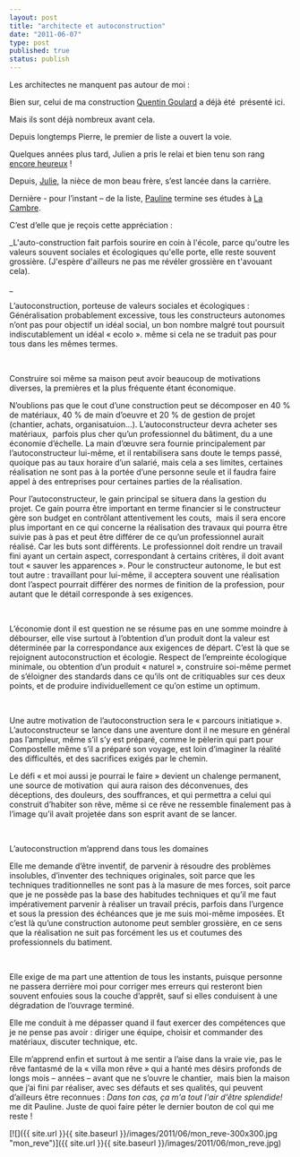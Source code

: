 ```yaml
---
layout: post
title: "architecte et autoconstruction"
date: "2011-06-07"
type: post
published: true
status: publish
---
```


Les architectes ne manquent pas autour de moi :

Bien sur, celui de ma construction [Quentin Goulard](http://www.goulard.be.cx/) a déjà été  présenté ici.

Mais ils sont déjà nombreux avant cela.

Depuis longtemps Pierre, le premier de liste a ouvert la voie.

Quelques années plus tard, Julien a pris le relai et bien tenu son rang [encore heureux]( http://encoreheureux.org/) !

Depuis, [Julie]( https://www.facebook.com/julie.valette1), la nièce de mon beau frère, s’est lancée dans la carrière.

Dernière - pour l’instant – de la liste, [Pauline](https://www.facebook.com/profile.php?id=535118830) termine ses études à [La Cambre](http://www.lacambre-archi.be/).

C’est d’elle que je reçois cette appréciation :

_L'auto-construction fait parfois sourire en coin à l'école, parce qu'outre les valeurs souvent sociales et écologiques qu'elle porte, elle reste souvent grossière. (J'espère d'ailleurs ne pas me révéler grossière en t'avouant cela).

_

L’autoconstruction, porteuse de valeurs sociales et écologiques : Généralisation probablement excessive, tous les constructeurs autonomes n’ont pas pour objectif un idéal social, un bon nombre malgré tout poursuit indiscutablement un idéal « ecolo ». même si cela ne se traduit pas pour tous dans les mêmes termes.

 

Construire soi même sa maison peut avoir beaucoup de motivations diverses, la premières et la plus fréquente étant économique.

N’oublions pas que le cout d’une construction peut se décomposer en 40 % de matériaux, 40 % de main d’oeuvre et 20 % de gestion de projet (chantier, achats, organisatuion…). L’autoconstructeur devra acheter ses matériaux,  parfois plus cher qu’un professionnel du bâtiment, du a une économie d’échelle. La main d’œuvre sera fournie principalement par l’autoconstructeur lui-même, et il rentabilisera sans doute le temps passé, quoique pas au taux horaire d’un salarié, mais cela a ses limites, certaines réalisation ne sont pas à la portée d’une personne seule et il faudra faire appel à des entreprises pour certaines parties de la réalisation.

Pour l’autoconstructeur, le gain principal se situera dans la gestion du projet. Ce gain pourra être important en terme financier si le constructeur gère son budget en contrôlant attentivement les couts,  mais il sera encore plus important en ce qui concerne la réalisation des travaux qui pourra être suivie pas à pas et peut être différer de ce qu’un professionnel aurait réalisé. Car les buts sont différents. Le professionnel doit rendre un travail fini ayant un certain aspect, correspondant à certains critères, il doit avant tout « sauver les apparences ». Pour le constructeur autonome, le but est tout autre : travaillant pour lui-même, il acceptera souvent une réalisation dont l’aspect pourrait différer des normes de finition de la profession, pour autant que le détail corresponde à ses exigences.

 

L’économie dont il est question ne se résume pas en une somme moindre à débourser, elle vise surtout à l’obtention d’un produit dont la valeur est déterminée par la correspondance aux exigences de départ. C’est là que se rejoignent autoconstruction et écologie. Respect de l’empreinte écologique minimale, ou obtention d’un produit « naturel », construire soi-même permet de s’éloigner des standards dans ce qu’ils ont de critiquables sur ces deux points, et de produire individuellement ce qu’on estime un optimum.

 

Une autre motivation de l’autoconstruction sera le « parcours initiatique ». L’autoconstructeur se lance dans une aventure dont il ne mesure en général pas l’ampleur, même s’il s’y est préparé, comme le pèlerin qui part pour Compostelle même s’il a préparé son voyage, est loin d’imaginer la réalité des difficultés, et des sacrifices exigés par le chemin.

Le défi « et moi aussi je pourrai le faire » devient un chalenge permanent, une source de motivation  qui aura raison des déconvenues, des déceptions, des douleurs, des souffrances, et qui permettra a celui qui construit d’habiter son rêve, même si ce rêve ne ressemble finalement pas à l’image qu’il avait projetée dans son esprit avant de se lancer.

 

L’autoconstruction m’apprend dans tous les domaines

Elle me demande d’être inventif, de parvenir à résoudre des problèmes insolubles, d’inventer des techniques originales, soit parce que les techniques traditionnelles ne sont pas à la masure de mes forces, soit parce que je ne possède pas la base des habitudes techniques et qu’il me faut impérativement parvenir à réaliser un travail précis, parfois dans l’urgence et sous la pression des échéances que je me suis moi-même imposées. Et c’est là qu’une construction autonome peut sembler grossière, en ce sens que la réalisation ne suit pas forcément les us et coutumes des professionnels du batiment.

 

Elle exige de ma part une attention de tous les instants, puisque personne ne passera derrière moi pour corriger mes erreurs qui resteront bien souvent enfouies sous la couche d’apprêt, sauf si elles conduisent à une dégradation de l’ouvrage terminé.

Elle me conduit à me dépasser quand il faut exercer des compétences que je ne pense pas avoir : diriger une équipe, choisir et commander des matériaux, discuter technique, etc.

Elle m’apprend enfin et surtout à me sentir a l’aise dans la vraie vie, pas le rêve fantasmé de la « villa mon rêve » qui a hanté mes désirs profonds de longs mois – années – avant que ne s’ouvre le chantier,  mais bien la maison que j’ai fini par réaliser, avec ses défauts et ses qualités, qui peuvent d’ailleurs être reconnues : _Dans ton cas, ça m'a tout l'air d'être splendide!_ me dit Pauline. Juste de quoi faire péter le dernier bouton de col qui me reste !

[![]({{ site.url }}{{ site.baseurl }}/images/2011/06/mon_reve-300x300.jpg "mon_reve")]({{ site.url }}{{ site.baseurl }}/images/2011/06/mon_reve.jpg)
